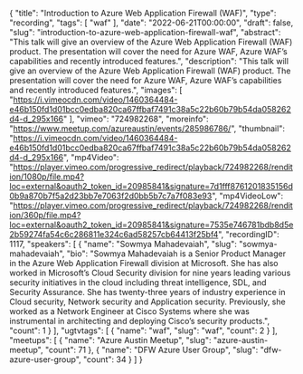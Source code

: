 {
  "title": "Introduction to Azure Web Application Firewall (WAF)",
  "type": "recording",
  "tags": [
    "waf"
  ],
  "date": "2022-06-21T00:00:00",
  "draft": false,
  "slug": "introduction-to-azure-web-application-firewall-waf",
  "abstract": "This talk will give an overview of the Azure Web Application Firewall (WAF) product. The presentation will cover the need for Azure WAF, Azure WAF’s capabilities and recently introduced features.",
  "description": "This talk will give an overview of the Azure Web Application Firewall (WAF) product. The presentation will cover the need for Azure WAF, Azure WAF’s capabilities and recently introduced features.",
  "images": [
    "https://i.vimeocdn.com/video/1460364484-e46b150fd1d01bcc0edba820ca67ffbaf7491c38a5c22b60b79b54da058262d4-d_295x166"
  ],
  "vimeo": "724982268",
  "moreinfo": "https://www.meetup.com/azureaustin/events/285986786/",
  "thumbnail": "https://i.vimeocdn.com/video/1460364484-e46b150fd1d01bcc0edba820ca67ffbaf7491c38a5c22b60b79b54da058262d4-d_295x166",
  "mp4Video": "https://player.vimeo.com/progressive_redirect/playback/724982268/rendition/1080p/file.mp4?loc=external&oauth2_token_id=20985841&signature=7d1fff8761201835156d0b9a870b7f5a2d23bb7e7063f2d0bb5b7c7a7f083e93",
  "mp4VideoLow": "https://player.vimeo.com/progressive_redirect/playback/724982268/rendition/360p/file.mp4?loc=external&oauth2_token_id=20985841&signature=7535e746781bdb8d5e2b59274fa54c6c286811e324c6ad58257cb64413f25bf4",
  "recordingID": 1117,
  "speakers": [
    {
      "name": "Sowmya Mahadevaiah",
      "slug": "sowmya-mahadevaiah",
      "bio": "Sowmya Mahadevaiah is a Senior Product Manager in the Azure Web Application Firewall division at Microsoft. She has also worked in Microsoft’s Cloud Security division for nine years leading various security initiatives in the cloud including threat intelligence, SDL, and Security Assurance. She has twenty-three years of industry experience in Cloud security, Network security and Application security. Previously, she worked as a Network Engineer at Cisco Systems where she was instrumental in architecting and deploying Cisco’s security products.",
      "count": 1
    }
  ],
  "ugtvtags": [
    {
      "name": "waf",
      "slug": "waf",
      "count": 2
    }
  ],
  "meetups": [
    {
      "name": "Azure Austin Meetup",
      "slug": "azure-austin-meetup",
      "count": 71
    },
    {
      "name": "DFW Azure User Group",
      "slug": "dfw-azure-user-group",
      "count": 34
    }
  ]
}